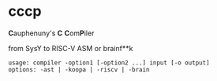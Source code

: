 # cccp
**C**auphenuny's **C** **C**om**P**iler

from SysY to RISC-V ASM or brainf**k

```shell
usage: compiler -option1 [-option2 ...] input [-o output]
options: -ast | -koopa | -riscv | -brain
```